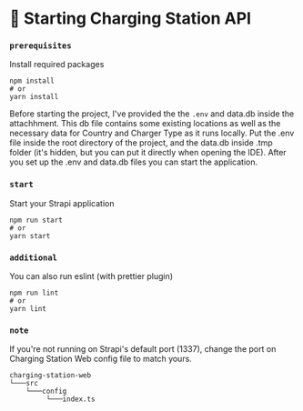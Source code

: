 # 🚀 Starting Charging Station API

### `prerequisites`
Install required packages

```
npm install
# or
yarn install
```

Before starting the project, I've provided the the ```.env``` and data.db inside the attachhment. This db file contains some existing locations as well as the necessary data for Country and Charger Type as it runs locally.
Put the .env file inside the root directory of the project, and the data.db inside .tmp folder (it's hidden, but you can put it directly when opening the IDE). After you set up the .env and data.db files you can start the application.


### `start`

Start your Strapi application

```
npm run start
# or
yarn start

```

### `additional`

You can also run eslint (with prettier plugin)

```
npm run lint
# or
yarn lint

```

### `note`
If you're not running on Strapi's default port (1337), change the port on Charging Station Web config file to match yours.

```
charging-station-web
└───src    
    └───config
         └───index.ts
```
